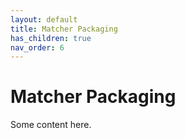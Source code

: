 ```yaml
---
layout: default
title: Matcher Packaging
has_children: true
nav_order: 6
---
```


# Matcher Packaging
Some content here.